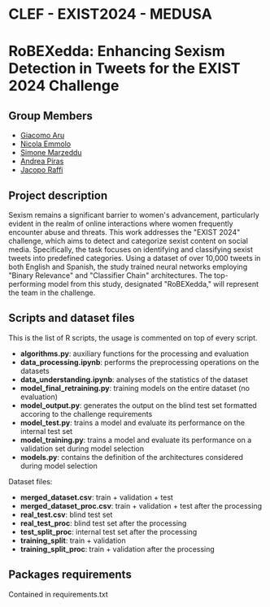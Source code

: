 # CLEF - EXIST2024 - MEDUSA

# RoBEXedda: Enhancing Sexism Detection in Tweets for the EXIST 2024 Challenge

## Group Members
- [Giacomo Aru](https://github.com/Asduffo)
- [Nicola Emmolo](https://github.com/nicolaemmolo)
- [Simone Marzeddu](https://github.com/SimoneMarzeddu)
- [Andrea Piras](https://github.com/aprs3)
- [Jacopo Raffi](https://github.com/JacopoRaffi)


## Project description
Sexism remains a significant barrier to women's advancement, particularly evident in the realm of online interactions where women frequently encounter abuse and threats. This work addresses the "EXIST 2024" challenge, which aims to detect and categorize sexist content on social media. Specifically, the task focuses on identifying and classifying sexist tweets into predefined categories. Using a dataset of over 10,000 tweets in both English and Spanish, the study trained neural networks employing "Binary Relevance" and "Classifier Chain" architectures. The top-performing model from this study, designated "RoBEXedda," will represent the team in the challenge.

## Scripts and dataset files
This is the list of R scripts, the usage is commented on top of every script.
* **algorithms.py**: auxiliary functions for the processing and evaluation 
* **data_processing.ipynb**: performs the preprocessing operations on the datasets
* **data_understanding.ipynb**: analyses of the statistics of the dataset
* **model_final_retraining.py**: training models on the entire dataset (no evaluation)
* **model_output.py**: generates the output on the blind test set formatted accoring to the challenge requirements 
* **model_test.py**: trains a model and evaluate its performance on the internal test set
* **model_training.py**: trains a model and evaluate its performance on a validation set during model selection
* **models.py**: contains the definition of the architectures considered during model selection

Dataset files:
* **merged_dataset.csv**: train + validation + test
* **merged_dataset_proc.csv**: train + validation + test after the processing
* **real_test.csv**: blind test set
* **real_test_proc**: blind test set after the processing
* **test_split_proc**: internal test set after the processing
* **training_split**:  train + validation 
* **training_split_proc**: train + validation after the processing

## Packages requirements
Contained in requirements.txt
